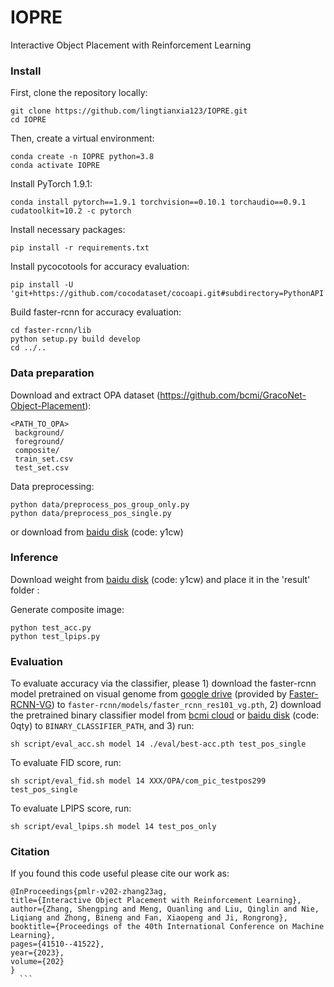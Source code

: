 # IOPRE
Interactive Object Placement with Reinforcement Learning

### Install
  First, clone the repository locally:
  ```
  git clone https://github.com/lingtianxia123/IOPRE.git
  cd IOPRE
  ```
  Then, create a virtual environment:
  ```
  conda create -n IOPRE python=3.8
  conda activate IOPRE
  ```
  Install PyTorch 1.9.1:
  ```
  conda install pytorch==1.9.1 torchvision==0.10.1 torchaudio==0.9.1 cudatoolkit=10.2 -c pytorch
  ```
  Install necessary packages:
  ```
  pip install -r requirements.txt
  ```
  Install pycocotools for accuracy evaluation:
  ```
  pip install -U 'git+https://github.com/cocodataset/cocoapi.git#subdirectory=PythonAPI'
  ```
  Build faster-rcnn for accuracy evaluation:
  ```
  cd faster-rcnn/lib
  python setup.py build develop
  cd ../..
  ```
### Data preparation
  Download and extract OPA dataset (https://github.com/bcmi/GracoNet-Object-Placement):
   ```
  <PATH_TO_OPA>
    background/       
    foreground/       
    composite/       
    train_set.csv     
    test_set.csv 
  ```
  Data preprocessing:
  ```
  python data/preprocess_pos_group_only.py
  python data/preprocess_pos_single.py
  ```
  or download from [baidu disk](https://pan.baidu.com/s/1ugyUzt1e3aaQCamRotXQLA) (code: y1cw)

### Inference

Download weight from [baidu disk](https://pan.baidu.com/s/1ugyUzt1e3aaQCamRotXQLA) (code: y1cw) and place it in the 'result' folder :

Generate composite image:
  ```
  python test_acc.py
  python test_lpips.py
  ```
### Evaluation
To evaluate accuracy via the classifier, please 1) download the faster-rcnn model pretrained on visual genome from [google drive](https://drive.google.com/file/d/18n_3V1rywgeADZ3oONO0DsuuS9eMW6sN/view) (provided by [Faster-RCNN-VG](https://github.com/shilrley6/Faster-R-CNN-with-model-pretrained-on-Visual-Genome)) to ```faster-rcnn/models/faster_rcnn_res101_vg.pth```, 2) download the pretrained binary classifier model from [bcmi cloud](https://cloud.bcmi.sjtu.edu.cn/sharing/XPEgkSHdQ) or [baidu disk](https://pan.baidu.com/s/1skFRfLyczzXUpp-6tMHArA) (code: 0qty) to ```BINARY_CLASSIFIER_PATH```, and 3) run:
  ```
  sh script/eval_acc.sh model 14 ./eval/best-acc.pth test_pos_single
  ```
To evaluate FID score, run:
  ```
  sh script/eval_fid.sh model 14 XXX/OPA/com_pic_testpos299 test_pos_single
  ```
To evaluate LPIPS score, run:
  ```
  sh script/eval_lpips.sh model 14 test_pos_only
  ```
### Citation

  If you found this code useful please cite our work as:

  ```
  @InProceedings{pmlr-v202-zhang23ag,
  title={Interactive Object Placement with Reinforcement Learning},
  author={Zhang, Shengping and Meng, Quanling and Liu, Qinglin and Nie, Liqiang and Zhong, Bineng and Fan, Xiaopeng and Ji, Rongrong},
  booktitle={Proceedings of the 40th International Conference on Machine Learning},
  pages={41510--41522},
  year={2023},
  volume={202}
}
    ```

